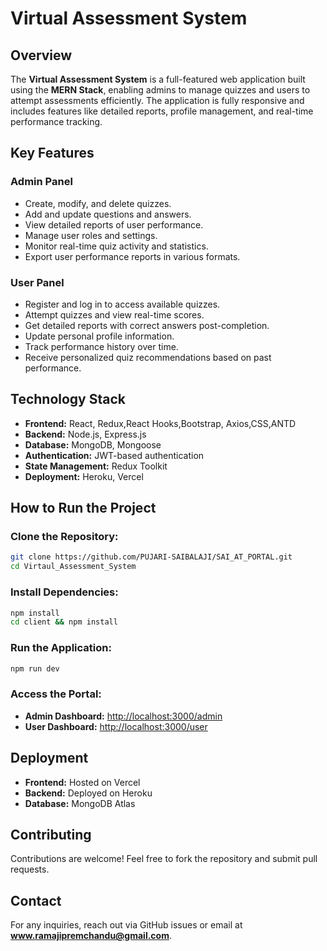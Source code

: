 # Virtual Assessment System

## Overview
The **Virtual Assessment System** is a full-featured web application built using the **MERN Stack**, enabling admins to manage quizzes and users to attempt assessments efficiently. The application is fully responsive and includes features like detailed reports, profile management, and real-time performance tracking.

## Key Features

### Admin Panel
- Create, modify, and delete quizzes.
- Add and update questions and answers.
- View detailed reports of user performance.
- Manage user roles and settings.
- Monitor real-time quiz activity and statistics.
- Export user performance reports in various formats.

### User Panel
- Register and log in to access available quizzes.
- Attempt quizzes and view real-time scores.
- Get detailed reports with correct answers post-completion.
- Update personal profile information.
- Track performance history over time.
- Receive personalized quiz recommendations based on past performance.

## Technology Stack
- **Frontend:** React, Redux,React Hooks,Bootstrap,
                Axios,CSS,ANTD
- **Backend:** Node.js, Express.js
- **Database:** MongoDB, Mongoose
- **Authentication:** JWT-based authentication
- **State Management:** Redux Toolkit
- **Deployment:** Heroku, Vercel

## How to Run the Project

### Clone the Repository:
```sh
git clone https://github.com/PUJARI-SAIBALAJI/SAI_AT_PORTAL.git
cd Virtaul_Assessment_System
```

### Install Dependencies:
```sh
npm install
cd client && npm install
```

### Run the Application:
```sh
npm run dev
```

### Access the Portal:
- **Admin Dashboard:** [http://localhost:3000/admin](http://localhost:3000/admin)
- **User Dashboard:** [http://localhost:3000/user](http://localhost:3000/user)

## Deployment
- **Frontend:** Hosted on Vercel
- **Backend:** Deployed on Heroku
- **Database:** MongoDB Atlas

## Contributing
Contributions are welcome! Feel free to fork the repository and submit pull requests.

## Contact
For any inquiries, reach out via GitHub issues or email at **www.ramajipremchandu@gmail.com**.
